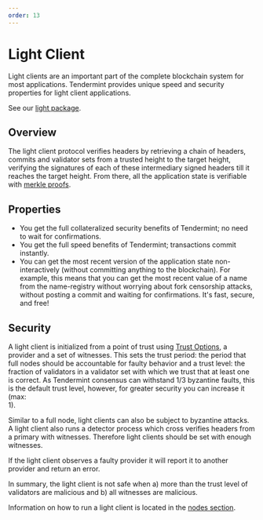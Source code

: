 ```yaml
---
order: 13
---
```


# Light Client

Light clients are an important part of the complete blockchain system for most
applications. Tendermint provides unique speed and security properties for
light client applications.

See our [light
package](https://pkg.go.dev/github.com/providenetwork/tendermint/light?tab=doc).

## Overview

The light client protocol verifies headers by retrieving a chain of headers,
commits and validator sets from a trusted height to the target height, verifying
the signatures of each of these intermediary signed headers till it reaches the
target height. From there, all the application state is verifiable with
[merkle proofs](https://github.com/tendermint/spec/blob/953523c3cb99fdb8c8f7a2d21e3a99094279e9de/spec/blockchain/encoding.md#iavl-tree).

## Properties

- You get the full collateralized security benefits of Tendermint; no
  need to wait for confirmations.
- You get the full speed benefits of Tendermint; transactions
  commit instantly.
- You can get the most recent version of the application state
  non-interactively (without committing anything to the blockchain). For
  example, this means that you can get the most recent value of a name from the
  name-registry without worrying about fork censorship attacks, without posting
  a commit and waiting for confirmations. It's fast, secure, and free!

## Security

A light client is initialized from a point of trust using [Trust Options](https://pkg.go.dev/github.com/providenetwork/tendermint/light?tab=doc#TrustOptions),
a provider and a set of witnesses. This sets the trust period: the period that
full nodes should be accountable for faulty behavior and a trust level: the
fraction of validators in a validator set with which we trust that at least one
is correct. As Tendermint consensus can withstand 1/3 byzantine faults, this is
the default trust level, however, for greater security you can increase it (max:  
1).

Similar to a full node, light clients can also be subject to byzantine attacks.
A light client also runs a detector process which cross verifies headers from a
primary with witnesses. Therefore light clients should be set with enough witnesses.

If the light client observes a faulty provider it will report it to another provider
and return an error.

In summary, the light client is not safe when a) more than the trust level of
validators are malicious and b) all witnesses are malicious.

Information on how to run a light client is located in the [nodes section](../nodes/light-client.md).
